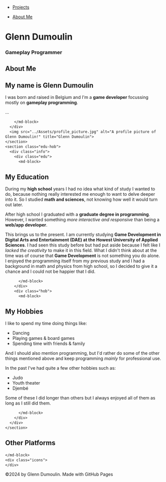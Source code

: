 <link href="../style.css" rel="stylesheet"/>
<link href="./about.css" rel="stylesheet"/>
<script type="module" src="https://md-block.verou.me/md-block.js"></script>

<div class="nav-bar">
  <md-block>

- <a href="../">Projects</a>
- <a href="#" class="active">About Me</a>

  </md-block>
</div>

<div class="title">
  <md-block>

# Glenn Dumoulin

  </md-block>
  <h3>Gameplay Programmer</h3>
</div>

<div class="content">
  <div class="wrapper">
    <section class="general">
      <div class="info">
        <md-block>

# About Me

## My name is Glenn Dumoulin

I was born and raised in Belgium and I'm a **game developer** focussing mostly on **gameplay programming**.

...

        </md-block>
      </div>
      <img src="../Assets/profile_picture.jpg" alt="A profile picture of Glenn Dumoulin!" title="Glenn Dumoulin">
    </section>
    <section class="edu-hob">
      <div class="info">
        <div class="edu">
          <md-block>

## My Education

During my **high school** years I had no idea what kind of study I wanted to do, because nothing really interested me enough to want to delve deeper into it. So I studied **math and sciences**, not knowing how well it would turn out later.

After high school I graduated with a **graduate degree in programming**. However, I wanted something _more interactive and responsive_ than being a **web/app developer**.

This brings us to the present. I am currently studying **Game Development in Digital Arts and Entertainment (DAE) at the Howest University of Applied Sciences**. I had seen this study before but had put aside because I felt like I _lacked the creativity_ to make it in this field. What I didn't think about at the time was of course that **Game Development** is not something you do alone. I enjoyed the programming itself from my previous study and I had a background in math and physics from high school, so I decided to give it a chance and I could not be happier that I did.

          </md-block>
        </div>
        <div class="hob">
          <md-block>

## My Hobbies

I like to spend my time doing things like:

- Dancing
- Playing games & board games
- Spending time with friends & family

And I should also mention programming, but I'd rather do some of the other things mentioned above and keep programming _mainly_ for professional use.

In the past I've had quite a few other hobbies such as:

- Judo
- Youth theater
- Djembé

Some of these I did longer than others but I always enjoyed all of them as long as I still did them.

          </md-block>
        </div>
      </div>
    </section>
  </div>
  <section class="platforms">
    <md-block>

## Other Platforms

    </md-block>
    <div class="icons">
    </div>
  </section>
</div>

<footer>
  <md-block>

©2024 by Glenn Dumoulin. Made with GitHub Pages

  </md-block>
</footer>
